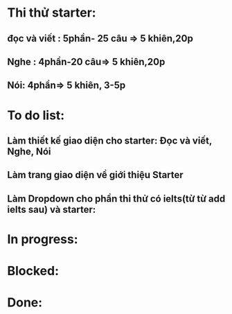 # Thi thử starter:
## đọc và viết : 5phần- 25 câu => 5 khiên,20p
## Nghe : 4phần-20 câu=> 5 khiên,20p
## Nói: 4phần=> 5 khiên, 3-5p 

# To do list:
## Làm thiết kế giao diện cho starter: Đọc và viết, Nghe, Nói
## Làm trang giao diện về giới thiệu Starter
## Làm Dropdown cho phần thi thử có ielts(từ từ add ielts sau) và starter: 
# In progress:


# Blocked:


# Done:
